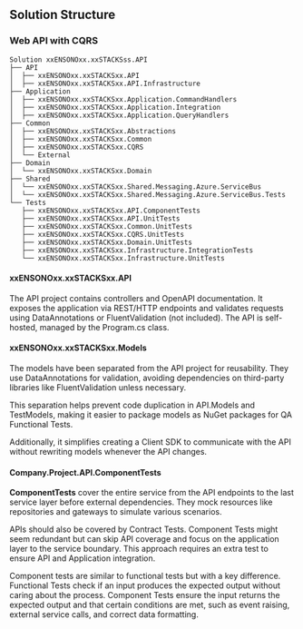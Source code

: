 ## Solution Structure

### Web API with CQRS

```text
Solution xxENSONOxx.xxSTACKSss.API
├── API
│  ├── xxENSONOxx.xxSTACKSxx.API
│  ├── xxENSONOxx.xxSTACKSxx.API.Infrastructure
├── Application
│  ├── xxENSONOxx.xxSTACKSxx.Application.CommandHandlers
│  ├── xxENSONOxx.xxSTACKSxx.Application.Integration
│  ├── xxENSONOxx.xxSTACKSxx.Application.QueryHandlers
├── Common
│  ├── xxENSONOxx.xxSTACKSxx.Abstractions
│  ├── xxENSONOxx.xxSTACKSxx.Common
│  ├── xxENSONOxx.xxSTACKSxx.CQRS
│  └── External
├── Domain
│  └── xxENSONOxx.xxSTACKSxx.Domain
├── Shared
│  └── xxENSONOxx.xxSTACKSxx.Shared.Messaging.Azure.ServiceBus
│  └── xxENSONOxx.xxSTACKSxx.Shared.Messaging.Azure.ServiceBus.Tests
└── Tests
   ├── xxENSONOxx.xxSTACKSxx.API.ComponentTests
   ├── xxENSONOxx.xxSTACKSxx.API.UnitTests
   ├── xxENSONOxx.xxSTACKSxx.Common.UnitTests
   ├── xxENSONOxx.xxSTACKSxx.CQRS.UnitTests
   ├── xxENSONOxx.xxSTACKSxx.Domain.UnitTests
   ├── xxENSONOxx.xxSTACKSxx.Infrastructure.IntegrationTests
   └── xxENSONOxx.xxSTACKSxx.Infrastructure.UnitTests
```

#### xxENSONOxx.xxSTACKSxx.API

The API project contains controllers and OpenAPI documentation. It exposes the application via REST/HTTP endpoints and validates requests using DataAnnotations or FluentValidation (not included). The API is self-hosted, managed by the Program.cs class.

#### xxENSONOxx.xxSTACKSxx.Models

The models have been separated from the API project for reusability. They use DataAnnotations for validation, avoiding dependencies on third-party libraries like FluentValidation unless necessary.

This separation helps prevent code duplication in API.Models and TestModels, making it easier to package models as NuGet packages for QA Functional Tests.

Additionally, it simplifies creating a Client SDK to communicate with the API without rewriting models whenever the API changes.

#### Company.Project.API.ComponentTests

**ComponentTests** cover the entire service from the API endpoints to the last service layer before external dependencies. They mock resources like repositories and gateways to simulate various scenarios.

APIs should also be covered by Contract Tests. Component Tests might seem redundant but can skip API coverage and focus on the application layer to the service boundary. This approach requires an extra test to ensure API and Application integration.

Component tests are similar to functional tests but with a key difference. Functional Tests check if an input produces the expected output without caring about the process. Component Tests ensure the input returns the expected output and that certain conditions are met, such as event raising, external service calls, and correct data formatting.
